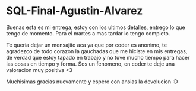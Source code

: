 # SQL-Final-Agustin-Alvarez

Buenas esta es mi entrega, estoy con los ultimos detalles, entrego lo que tengo de momento. Para el martes a mas tardar lo tengo completo. 

Te queria dejar un mensajito aca ya que por coder es anonimo, te agradezco de todo corazon la gauchadas que me hiciste en mis entregas, de verdad que estoy tapado en trabajo y no tuve
mucho tiempo para hacer las cosas en tiempo y forma. Sos un fenomeno, en coder te deje una valoracion muy positiva <3

Muchisimas gracias nuevamente y espero con ansias la devolucion :D
